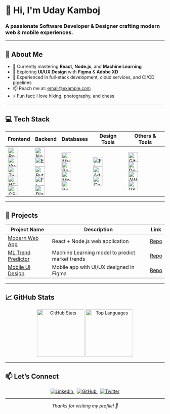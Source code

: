 <!--
  Hi! This is your personal GitHub profile README.md template,
  designed to be modern, clean, and showcase your skills beautifully.
-->

# 👋 Hi, I'm Uday Kamboj

### A passionate Software Developer & Designer crafting modern web & mobile experiences.

---

## 🚀 About Me

- 🌱 Currently mastering **React**, **Node.js**, and **Machine Learning**  
- 🎨 Exploring **UI/UX Design** with **Figma** & **Adobe XD**  
- 💼 Experienced in full-stack development, cloud services, and CI/CD pipelines  
- 📫 Reach me at: [email@example.com](mailto:email@example.com)  
- ⚡ Fun fact: I love hiking, photography, and chess

---

## 💻 Tech Stack

| Frontend | Backend | Databases | Design Tools | Others & Tools |
|---------|---------|-----------|--------------|---------------|
| <img alt="React" src="https://img.shields.io/badge/React-20232A?style=for-the-badge&logo=react&logoColor=61DAFB" height="30"/> <br> <img alt="Vue.js" src="https://img.shields.io/badge/Vue.js-35495E?style=for-the-badge&logo=vue.js&logoColor=4FC08D" height="30"/> <br> <img alt="TypeScript" src="https://img.shields.io/badge/TypeScript-007ACC?style=for-the-badge&logo=typescript&logoColor=white" height="30"/> <br> <img alt="HTML5" src="https://img.shields.io/badge/HTML5-E34F26?style=for-the-badge&logo=html5&logoColor=white" height="30"/> <br> <img alt="CSS3" src="https://img.shields.io/badge/CSS3-1572B6?style=for-the-badge&logo=css3&logoColor=white" height="30"/> | <img alt="Node.js" src="https://img.shields.io/badge/Node.js-339933?style=for-the-badge&logo=node.js&logoColor=white" height="30"/> <br> <img alt="Express.js" src="https://img.shields.io/badge/Express.js-000000?style=for-the-badge&logo=express&logoColor=white" height="30"/> <br> <img alt="Python" src="https://img.shields.io/badge/Python-3776AB?style=for-the-badge&logo=python&logoColor=white" height="30"/> <br> <img alt="Flask" src="https://img.shields.io/badge/Flask-000000?style=for-the-badge&logo=flask&logoColor=white" height="30"/> <br> <img alt="Django" src="https://img.shields.io/badge/Django-092E20?style=for-the-badge&logo=django&logoColor=white" height="30"/> | <img alt="MySQL" src="https://img.shields.io/badge/MySQL-4479A1?style=for-the-badge&logo=mysql&logoColor=white" height="30"/> <br> <img alt="PostgreSQL" src="https://img.shields.io/badge/PostgreSQL-316192?style=for-the-badge&logo=postgresql&logoColor=white" height="30"/> <br> <img alt="MongoDB" src="https://img.shields.io/badge/MongoDB-47A248?style=for-the-badge&logo=mongodb&logoColor=white" height="30"/> <br> <img alt="Redis" src="https://img.shields.io/badge/Redis-D32F2F?style=for-the-badge&logo=redis&logoColor=white" height="30"/> | <img alt="Figma" src="https://img.shields.io/badge/Figma-F24E1E?style=for-the-badge&logo=figma&logoColor=white" height="30"/> <br> <img alt="Adobe XD" src="https://img.shields.io/badge/Adobe_XD-FF61F6?style=for-the-badge&logo=adobe-xd&logoColor=white" height="30"/> <br> <img alt="Canva" src="https://img.shields.io/badge/Canva-00C4CC?style=for-the-badge&logo=canva&logoColor=white" height="30"/> | <img alt="Git" src="https://img.shields.io/badge/Git-F05032?style=for-the-badge&logo=git&logoColor=white" height="30"/> <br> <img alt="Docker" src="https://img.shields.io/badge/Docker-2496ED?style=for-the-badge&logo=docker&logoColor=white" height="30"/> <br> <img alt="AWS" src="https://img.shields.io/badge/AWS-232F3E?style=for-the-badge&logo=amazonaws&logoColor=white" height="30"/> <br> <img alt="VS Code" src="https://img.shields.io/badge/VS_Code-0078D7?style=for-the-badge&logo=visual-studio-code&logoColor=white" height="30"/> |


---

## 📂 Projects

| Project Name                             | Description                                   | Link                                                  |
|----------------------------------------|-----------------------------------------------|-------------------------------------------------------|
| [Modern Web App](https://github.com/yourusername/project-one)     | React + Node.js web application                | [Repo](https://github.com/yourusername/project-one)   |
| [ML Trend Predictor](https://github.com/yourusername/project-two) | Machine Learning model to predict market trends| [Repo](https://github.com/yourusername/project-two)   |
| [Mobile UI Design](https://github.com/yourusername/project-three) | Mobile app with UI/UX designed in Figma        | [Repo](https://github.com/yourusername/project-three) |

---

## 📈 GitHub Stats

<p align="center">
  <img height="150" src="https://github-readme-stats.vercel.app/api?username=yourusername&show_icons=true&theme=radical" alt="GitHub Stats" />
  <img height="150" src="https://github-readme-stats.vercel.app/api/top-langs/?username=yourusername&layout=compact&theme=radical" alt="Top Languages" />
</p>

---

## 📫 Let’s Connect

<p align="center">
  <a href="https://linkedin.com/in/yourprofile" target="_blank" rel="noopener noreferrer">
    <img src="https://img.shields.io/badge/LinkedIn-0077B5?style=for-the-badge&logo=linkedin&logoColor=white" alt="LinkedIn" />
  </a>
  &nbsp;
  <a href="https://github.com/yourusername" target="_blank" rel="noopener noreferrer">
    <img src="https://img.shields.io/badge/GitHub-181717?style=for-the-badge&logo=github&logoColor=white" alt="GitHub" />
  </a>
  &nbsp;
  <a href="https://twitter.com/yourhandle" target="_blank" rel="noopener noreferrer">
    <img src="https://img.shields.io/badge/Twitter-1DA1F2?style=for-the-badge&logo=twitter&logoColor=white" alt="Twitter" />
  </a>
</p>

---

<p align="center">
  <i>Thanks for visiting my profile! 🚀</i>
</p>
